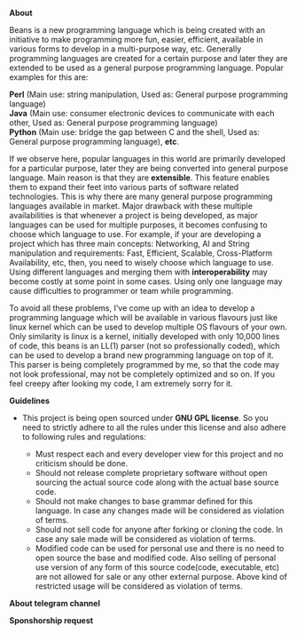 **About**

Beans is a new programming language which is being created with an initiative to make programming more fun, easier, efficient, available in various forms to develop in a multi-purpose way, etc. Generally programming languages are created for a certain purpose and later they are extended to be used as a general purpose programming language. Popular examples for this are:

**Perl** (Main use: string manipulation, Used as: General purpose programming language)<br>
**Java** (Main use: consumer electronic devices to communicate with each other, Used as: General purpose programming language)<br>
**Python** (Main use: bridge the gap between C and the shell, Used as: General purpose programming language), **etc**.

If we observe here, popular languages in this world are primarily developed for a particular purpose, later they are being converted into general purpose language. Main reason is that they are **extensible**. This feature enables them to expand their feet into various parts of software related technologies. This is why there are many general purpose programming languages available in market. Major drawback with these multiple availabilities is that whenever a project is being developed, as major languages can be used for multiple purposes, it becomes confusing to choose which language to use. For example, if your are developing a project which has three main concepts: Networking, AI and String manipulation and requirements: Fast, Efficient, Scalable, Cross-Platform Availability, etc, then, you need to wisely choose which language to use. Using different languages and merging them with **interoperability** may become costly at some point in some cases. Using only one language may cause difficulties to programmer or team while programming.

To avoid all these problems, I've come up with an idea to develop a programming language which will be available in various flavours just like linux kernel which can be used to develop multiple OS flavours of your own. Only similarity is linux is a kernel, initially developed with only 10,000 lines of code, this beans is an LL(1) parser (not so professionally coded), which can be used to develop a brand new programming language on top of it. This parser is being completely programmed by me, so that the code may not look professional, may not be completely optimized and so on. If you feel creepy after looking my code, I am extremely sorry for it.

**Guidelines**

- This project is being open sourced under **GNU GPL license**. So you need to strictly adhere to all the rules under this license and also adhere to following rules and regulations:<br>
  
  - Must respect each and every developer view for this project and no criticism should be done.
  - Should not release complete proprietary software without open sourcing the actual source code along with the actual base source code.
  - Should not make changes to base grammar defined for this language. In case any changes made will be considered as violation of terms.
  - Should not sell code for anyone after forking or cloning the code. In case any sale made will be considered as violation of terms.
  - Modified code can be used for personal use and there is no need to open source the base and modified code. Also selling of personal use version of any form of this source code(code, executable, etc) are not allowed for sale or any other external purpose. Above kind of restricted usage will be considered as violation of terms. 

**About telegram channel**

**Sponshorship request**
